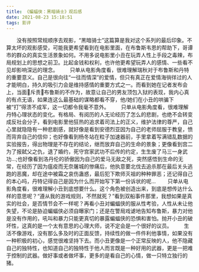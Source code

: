 ```yaml
---
title: 《蝙蝠侠：黑暗骑士》观后感
date: 2021-08-23 15:18:51
tags: 影评
---
```


&emsp;&emsp;没有按照常规顺序去观影，“黑暗骑士”这篇算是我对这个系列的最后印象。不算太坏的观影感受，可能我更希望看到在电影里面，在布鲁斯韦恩的帮助下，哥谭市的群众的真实生活景象如何。不用多说电影里小丑在玩弄人性上手段之毒辣，布局规划上的思想之前卫。比起金钱和权利，也许他更希望玩弄人的感情、一些看不见却影响深远的理念。
&emsp;&emsp;只单从电影角度看，很难理解瑞秋对于布鲁斯和丹特的重要意义。自己是很向往“一往而情深”的爱情，但只有真正在爱情海徜徉过的人才能明白，持久的吸引力会是维持感情的重要方式之一。而看到她在记者发布会上，当面斥责布鲁斯的不作为，故意让自己的男友顶包入狱的表现，我内心真的有点无语，如果连这么最基础的谋略都看不穿，他/她们在小丑的哄骗下被“打”得溃不成军，这一切都令我毫不意外。
&emsp;&emsp;只单从电影角度看，很难理解丹特心理状态的变化。有格局、有阅历的人无论经历了怎么的悲剧，也绝不会转变成反社会分子，看到电影里他狂热的追求着司法上的正义，维护法律的尊严，自己心里就隐隐有一种悲剧感，就好像是看到安德烈亚因为自己的老师屈服于教皇，愤而背弃自己的信仰；也好像看到杨冬站在粒子加速器前，手里拿着写满错乱数据的实验报告，得出物理是不存在的结论，继而放弃自己的生命的景象；更像看到宫二为了报弑父之仇，退了婚约，死守宫家武功不后传的约定，生生废了马三一身武功...;也好像看到洛丹伦的骄傲因为自己的爱马无敌之死，突然感悟到生命的无常，在经历了因为瘟疫而无奈屠城的惨痛后，他执意要北伐去追杀那在最后关头逃跑的恶魔，却在途中被霜之哀伤蛊惑，最后犯下欺师灭祖的种种罪恶；还记得自己的本心吗，丹特记得自己是因为什么而开始写下第一份诉状的呢...
&emsp;&emsp;只单从电影角度看，很难理解小丑到底想要什么。这个角色被创造出来，到底是想传达什么样的意思呢？“遵从我的游戏规则，不然就死？”看到双船事件那里，我想如果是真实的社会，是否情节会不一样呢？再看小丑对蝙蝠侠的服从性考验，人性从未让他失望，不论是胁迫蝙蝠侠必须自曝家门；还是在警局戏谑地告知布鲁斯，暴力对他是没有作用的，吼叫和暴力只能更真切的暴露蝙蝠侠的恐惧和害怕。抛开小丑的破坏性，这真的是一个太有意思的心理大师，说不定会是一个很好的议员。
&emsp;&emsp;生活不像游戏，没有那么多及时的正面反馈，持续性的做一件件利他事情，如果没有一种积极的初心，感觉很难坚持下去。而小丑更像是一个正常反映的人，他不隐藏自己的独特性，也知道自己的独特性于他人而言既是一种好用的武器，更是一把难于控制的武器。做好事或者做坏事，更多的是看自己的心情，做一只特立独行的猪。